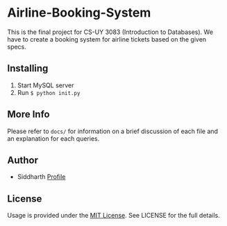 # Airline-Booking-System

This is the final project for CS-UY 3083 (Introduction to Databases). We have to create a booking system for airline tickets based on the given specs. 

## Installing
1. Start MySQL server 
1. Run `$ python init.py`

## More Info
Please refer to `docs/` for information on a brief discussion of each file and an explanation for each queries. 

## Author
- Siddharth [Profile](https://github.com/MoRI402) 

## License
Usage is provided under the [MIT License](http://opensource.org/licenses/mit-license.php). See LICENSE for the full details.



